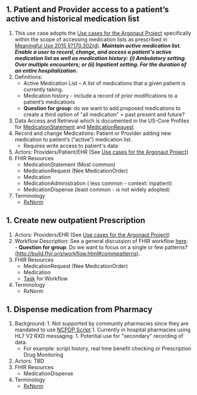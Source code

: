 ## 1.	Patient and Provider access to a patient’s active and historical medication list

1.	This use case adopts the [Use cases for the Argonaut Project](http://argonautwiki.hl7.org/images/e/ec/Argonaut_UseCasesV1-1.pdf) specifically within the scope of accessing medication lists as prescribed in [Meaningful Use 2015 §?170.302(d)](https://www.healthit.gov/sites/default/files/2015Ed_CCG_a7-Medication-list.pdf). ___Maintain active medication list. Enable a user to record, change, and access a patient's active medication list as well as medication history: (i) Ambulatory setting. Over multiple encounters; or (ii) Inpatient setting. For the duration of an entire hospitalization.___
 1. Definitions:
      - Active Medication List – A list of medications that a given patient is currently taking. 
      - Medication history - include a record of prior modifications to a patient’s medications
      - __Question for group__: do we want to add proposed medications to create a third option of "all medication" = past present and future?
 1. Data Access and Retrieval which is documented in the US-Core Profiles for [MedicationStatement](http://ig.fhir.me/Healthedata1/US-Core/StructureDefinition-us-core-medicationstatement.html) and [MedicationRequest](http://ig.fhir.me/Healthedata1/US-Core/StructureDefinition-us-core-medicationrequest.html)
 1. Record and change Medications:  Patient or Provider adding new medication to patient’s (“active”) medication list.
       - Requires write access to patient's data
 1.  Actors: Providers/Patient/EHR (See [Use cases for the Argonaut Project](http://argonautwiki.hl7.org/images/e/ec/Argonaut_UseCasesV1-1.pdf))
 1.  FHIR Resources
      - MedicationStatement  (Most common)
      - MedicationRequest   (Nee MedicationOrder)
      - Medication
      - MedicationAdministration ( less common - context: inpatient)
      - MedicationDispense (least common - is not widely adopted)
  1.  Terminology
      - [RxNorm](https://www.nlm.nih.gov/research/umls/rxnorm/)

## 1. Create new outpatient Prescription

  1.  Actors: Providers/EHR (See [Use cases for the Argonaut Project](http://argonautwiki.hl7.org/images/e/ec/Argonaut_UseCasesV1-1.pdf))
  1.  Workflow Description:  See a general discussion of FHIR workflow [here](http://build.fhir.org/workflow.html).
    - __Question for group__: Do we want to focus on a single or few patterns?
(http://build.fhir.org/workflow.html#commpatterns).
  1.  FHIR Resources
      - MedicationRequest   (Nee MedicationOrder)
      - Medication
      - [Task](http://build.fhir.org/task.html) for Workflow
  1.  Terminology
      - RxNorm

## 1. Dispense medication from Pharmacy

  1. Background:
    1.  Not supported by community pharmacies since they are mandated to use [NCPDP Script](https://www.ncpdp.org/NCPDP/media/pdf/EprescribingFactSheet.pdf)
    1.  Currently in hospital pharmacies using HL7 V2 RXD messaging.
    1. Potential use for "secondary" recording of data.
      - For example:  script history, real time benefit checking or Prescription Drug Monitoring
  1. Actors: TBD
 1.  FHIR Resources
      - MedicationDispense
  1.  Terminology
      - [RxNorm](https://www.nlm.nih.gov/research/umls/rxnorm/)







